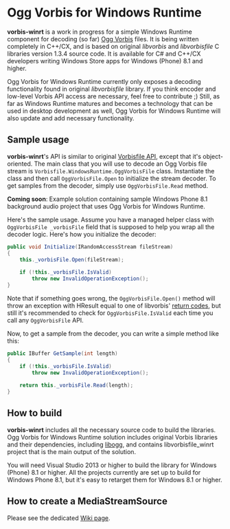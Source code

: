 # Ogg Vorbis for Windows Runtime

**vorbis-winrt** is a work in progress for a simple Windows Runtime component for decoding (so far) [Ogg Vorbis](http://xiph.org/vorbis/) files. It is being written completely in C++/CX, and is based on original _libvorbis_ and _libvorbisfile_ C libraries version 1.3.4 source code. It is available for C# and C++/CX developers writing Windows Store apps for Windows (Phone) 8.1 and higher.

Ogg Vorbis for Windows Runtime currently only exposes a decoding functionality found in original _libvorbisfile_ library. If you think encoder and low-level Vorbis API access are necessary, feel free to contribute ;) Still, as far as Windows Runtime matures and becomes a technology that can be used in desktop development as well, Ogg Vorbis for Windows Runtime will also update and add necessary functionality.

## Sample usage

**vorbis-winrt**'s API is similar to original [Vorbisfile API](http://xiph.org/vorbis/doc/vorbisfile/index.html), except that it's object-oriented. The main class that you will use to decode an Ogg Vorbis file stream is `Vorbisfile.WindowsRuntime.OggVorbisFile` class. Instantiate the class and then call `OggVorbisFile.Open` to initialize the stream decoder. To get samples from the decoder, simply use `OggVorbisFile.Read` method.

**Coming soon**: Example solution containing sample Windows Phone 8.1 background audio project that uses Ogg Vorbis for Windows Runtime.

Here's the sample usage. Assume you have a managed helper class with `OggVorbisFile _vorbisFile` field that is supposed to help you wrap all the decoder logic. Here's how you initialize the decoder:

```cs
public void Initialize(IRandomAccessStream fileStream)
{
    this._vorbisFile.Open(fileStream);
    
    if (!this._vorbisFile.IsValid)
        throw new InvalidOperationException();
}
```

Note that if something goes wrong, the `OggVorbisFile.Open()` method will throw an exception with HResult equal to one of libvorbis' [return codes](http://xiph.org/vorbis/doc/libvorbis/return.html), but still it's recommended to check for `OggVorbisFile.IsValid` each time you call any `OggVorbisFile` API.

Now, to get a sample from the decoder, you can write a simple method like this:

```cs
public IBuffer GetSample(int length)
{
    if (!this._vorbisFile.IsValid)
        throw new InvalidOperationException();
    
    return this._vorbisFile.Read(length);
}
```

## How to build

**vorbis-winrt** includes all the necessary source code to build the libraries. Ogg Vorbis for Windows Runtime solution includes original Vorbis libraries and their dependencies, including [libogg](http://downloads.xiph.org/releases/ogg/), and contains libvorbisfile_winrt project that is the main output of the solution.

You will need Visual Studio 2013 or higher to build the library for Windows (Phone) 8.1 or higher. All the projects currently are set up to build for Windows Phone 8.1, but it's easy to retarget them for Windows 8.1 or higher.

## How to create a MediaStreamSource

Please see the dedicated [Wiki page](https://github.com/Alovchin91/vorbis-winrt/wiki/MediaStreamSource-example).

